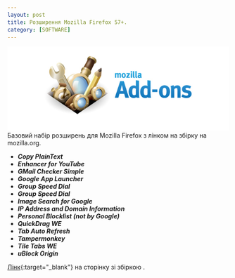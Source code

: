 ```yaml
---
layout: post
title: Розширення Mozilla Firefox 57+.
category: [SOFTWARE]
---
```

![addods logo](/media/mozilla-addons.jpg?style=head)  
Базовий набір розширень для Mozilla Firefox з лінком на збірку на mozilla.org.<!--more-->
- ***Copy PlainText***
- ***Enhancer for YouTube***
- ***GMail Checker Simple***
- ***Google App Launcher***
- ***Group Speed Dial***
- ***Group Speed Dial***
- ***Image Search for Google***
- ***IP Address and Domain Information***
- ***Personal Blocklist (not by Google)***
- ***QuickDrag WE***
- ***Tab Auto Refresh***
- ***Tampermonkey***
- ***Tile Tabs WE***
- ***uBlock Origin***

[Лінк](https://addons.mozilla.org/uk/firefox/collections/6129490/firefox-57/ "firefox addons"){:target="_blank"}  на сторінку зі збіркою .
